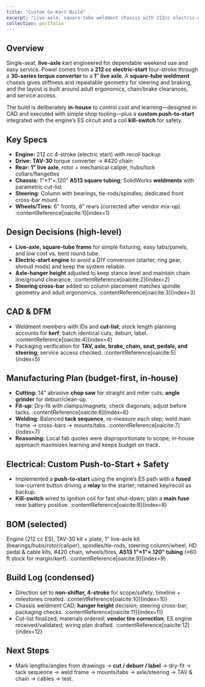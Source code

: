 ```yaml
---
title: "Custom Go-Kart Build"
excerpt: "Live-axle, square-tube weldment chassis with 212cc electric-start power, 30-series TAV, and a practical in-house manufacturing plan (CAD → cuts → welds)."
collection: portfolio
---
```


## Overview
Single-seat, **live-axle** kart engineered for dependable weekend use and easy service. Power comes from a **212 cc electric-start** four-stroke through a **30-series torque converter** to a **1″ live axle**. A **square-tube weldment** chassis gives stiffness and repeatable geometry for steering and braking, and the layout is built around adult ergonomics, chain/brake clearances, and service access.

The build is deliberately **in-house** to control cost and learning—designed in CAD and executed with simple shop tooling—plus a **custom push-to-start** integrated with the engine’s ES circuit and a coil **kill-switch** for safety.

## Key Specs
- **Engine:** 212 cc 4-stroke (electric start) with recoil backup  
- **Drive:** **TAV-30** torque converter → #420 chain  
- **Rear:** **1" live axle**, rotor + mechanical caliper, hubs/lock collars/flangettes  
- **Chassis:** 1"×1"×.120" **A513 square tubing**; SolidWorks **weldments** with parametric cut-list  
- **Steering:** Column with bearings, tie-rods/spindles; dedicated front cross-bar mount  
- **Wheels/Tires:** 6" fronts, 8" rears (corrected after vendor mix-up) :contentReference[oaicite:1]{index=1}

## Design Decisions (high-level)
- **Live-axle, square-tube frame** for simple fixturing, easy tabs/panels, and low cost vs. bent round tube.  
- **Electric-start engine** to avoid a DIY conversion (starter, ring gear, shroud mods) and keep the system reliable.  
- **Axle-hanger height** adjusted to keep stance level and maintain chain line/ground clearance. :contentReference[oaicite:2]{index=2}
- **Steering cross-bar** added so column placement matches spindle geometry and adult ergonomics. :contentReference[oaicite:3]{index=3}

## CAD & DFM
- Weldment members with IDs and **cut-list**; stock length planning accounts for **kerf**; batch identical cuts, deburr, label. :contentReference[oaicite:4]{index=4}  
- Packaging verification for **TAV, axle, brake, chain, seat, pedals, and steering**; service access checked. :contentReference[oaicite:5]{index=5}

## Manufacturing Plan (budget-first, in-house)
- **Cutting:** 14" abrasive **chop saw** for straight and miter cuts; **angle grinder** for deburr/clean-up.  
- **Fit-up:** Dry-fit with clamps/magnets; check diagonals; adjust before tacks. :contentReference[oaicite:6]{index=6}  
- **Welding:** Balanced **tack sequence**, re-measure each step; weld main frame → cross-bars → mounts/tabs. :contentReference[oaicite:7]{index=7}  
- **Reasoning:** Local fab quotes were disproportionate to scope; in-house approach maximizes learning and keeps budget on track.

## Electrical: Custom Push-to-Start + Safety
- Implemented a **push-to-start** using the engine’s ES path with a **fused** low-current button driving a **relay** to the starter; retained key/recoil as backup.  
- **Kill-switch** wired to ignition coil for fast shut-down; plan a **main fuse** near battery positive. :contentReference[oaicite:8]{index=8}

## BOM (selected)
Engine (212 cc ES), TAV-30 kit + plate, 1" live-axle kit (bearings/hubs/rotor/caliper), spindles/tie-rods, steering column/wheel, HD pedal & cable kits, #420 chain, wheels/tires, **A513 1"×1"×.120" tubing** (≈60 ft stock for margin/kerf). :contentReference[oaicite:9]{index=9}

## Build Log (condensed)
- Direction set to **non-shifter, 4-stroke** for scope/safety; timeline + milestones created. :contentReference[oaicite:10]{index=10}  
- Chassis weldment CAD; **hanger height** decision; steering cross-bar; packaging checks. :contentReference[oaicite:11]{index=11}  
- Cut-list finalized; materials ordered; **vendor tire correction**; ES engine received/validated; wiring plan drafted. :contentReference[oaicite:12]{index=12}

## Next Steps
- Mark lengths/angles from drawings → **cut / deburr / label** → dry-fit → tack sequence → weld frame → mounts/tabs → axle/steering → TAV & chain → cables → test. 

